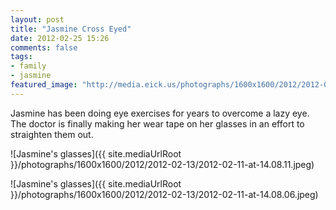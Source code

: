 ```yaml
---
layout: post
title: "Jasmine Cross Eyed"
date: 2012-02-25 15:26
comments: false
tags: 
- family
- jasmine
featured_image: "http://media.eick.us/photographs/1600x1600/2012/2012-02-13/2012-02-11-at-14.08.11.jpeg"
---
```

Jasmine has been doing eye exercises for years to overcome a lazy eye.  The doctor is finally making her wear tape on her glasses in an effort to straighten them out.



![Jasmine's glasses]({{ site.mediaUrlRoot }}/photographs/1600x1600/2012/2012-02-13/2012-02-11-at-14.08.11.jpeg)




![Jasmine's glasses]({{ site.mediaUrlRoot }}/photographs/1600x1600/2012/2012-02-13/2012-02-11-at-14.08.06.jpeg)
